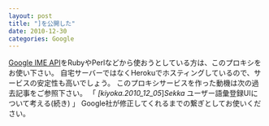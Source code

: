 ```yaml
---
layout: post
title: "]を公開した"
date: 2010-12-30
categories: Google
---
```

[Google IME API](http://www.google.com/intl/ja/ime/cgiapi.html)をRubyやPerlなどから使おうとしている方は、このプロキシをお使い下さい。
自宅サーバーではなくHerokuでホスティングしているので、サービスの安定性も高いでしょう。
このプロキシサービスを作った動機は次の過去記事をご参照下さい。
  「 *[kiyoka.2010_12_05*]*Sekka* ユーザー語彙登録UIについて考える(続き) 」
Google社が修正してくれるまでの繋ぎとしてお使いください。

